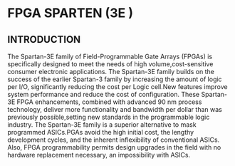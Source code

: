 # FPGA SPARTEN (3E )
## INTRODUCTION
The Spartan-3E family of Field-Programmable Gate Arrays (FPGAs) is specifically designed to meet the needs of high volume,cost-sensitive consumer electronic applications. The Spartan-3E family builds on the success of the earlier Spartan-3 family by increasing the amount of logic per I/O,
significantly reducing the cost per Logic cell.New features improve system performance and reduce the cost of configuration. These Spartan-3E FPGA enhancements,
combined with advanced 90 nm process technology, deliver more functionality and bandwidth per dollar than was previously possible,setting new standards in the
programmable logic industry. The Spartan-3E family is a superior alternative to mask programmed ASICs.PGAs avoid the high initial cost, the lengthy development cycles, and the inherent inflexibility of conventional ASICs. Also,
FPGA programmability permits design upgrades in the field with no hardware replacement necessary, an impossibility with ASICs.
